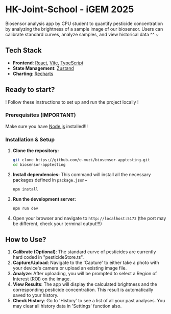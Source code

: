 # HK-Joint-School - iGEM 2025

Biosensor analysis app by CPU student to quantify pesticide concentration by analyzing the brightness of a sample image of our biosensor. Users can calibrate standard curves, analyze samples, and view historical data ^^ ~

## Tech Stack

*   **Frontend**: [React](https://reactjs.org/), [Vite](https://vitejs.dev/), [TypeScript](https://www.typescriptlang.org/)
*   **State Management**: [Zustand](https://github.com/pmndrs/zustand)
*   **Charting**: [Recharts](https://recharts.org/)

## Ready to start? 

! Follow these instructions to set up and run the project locally !

### Prerequisites (IMPORTANT)

Make sure you have [Node.js](https://nodejs.org/en/) installed!!!

### Installation & Setup

1.  **Clone the repository:**
    ```bash
    git clone https://github.com/e-muzi/biosensor-apptesting.git
    cd biosensor-apptesting
    ```

2.  **Install dependencies:**
    This command will install all the necessary packages defined in `package.json`~ 
    ```bash
    npm install
    ```

3.  **Run the development server:**
    ```bash
    npm run dev
    ```

4.  Open your browser and navigate to `http://localhost:5173` (the port may be different, check your terminal output!!!)

## How to Use?

1.  **Calibrate (Optional)**: The standard curve of pesticides are currently hard coded in "pesticideStore.ts".
2.  **Capture/Upload**: Navigate to the 'Capture' to either take a photo with your device's camera or upload an existing image file.
3.  **Analyze**: After uploading, you will be prompted to select a Region of Interest (ROI) on the image.
4.  **View Results**: The app will display the calculated brightness and the corresponding pesticide concentration. This result is automatically saved to your history.
5.  **Check History**: Go to 'History' to see a list of all your past analyses. You may clear all history data in 'Settings' function also.
